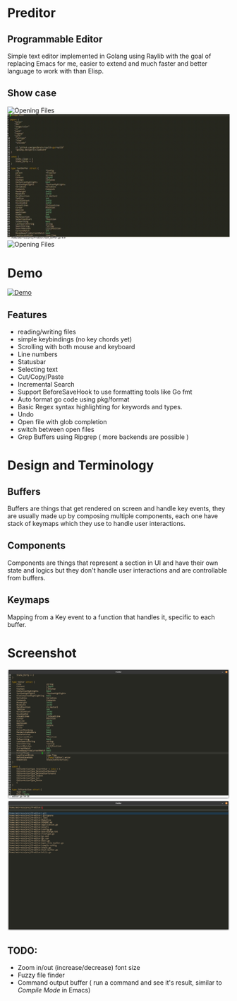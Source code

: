 # Preditor
## Programmable Editor
Simple text editor implemented in Golang using Raylib with the goal of replacing Emacs for me, easier to extend and much faster and better language to work with than Elisp.

## Show case
![Opening Files](assets/file-opening.gif)
![Opening Files](assets/searching.gif)
![Opening Files](assets/moving-around.gif)

# Demo
[![Demo](http://img.youtube.com/vi/ogmozlzDAPY/0.jpg)](http://www.youtube.com/watch?v=ogmozlzDAPY)
 
## Features
- reading/writing files
- simple keybindings (no key chords yet)
- Scrolling with both mouse and keyboard
- Line numbers
- Statusbar
- Selecting text
- Cut/Copy/Paste
- Incremental Search
- Support BeforeSaveHook to use formatting tools like Go fmt
- Auto format go code using pkg/format
- Basic Regex syntax highlighting for keywords and types.
- Undo
- Open file with glob completion
- switch between open files
- Grep Buffers using Ripgrep ( more backends are possible )


# Design and Terminology

## Buffers
Buffers are things that get rendered on screen and handle key events, they are usually made up by composing multiple components, each one have stack of keymaps
which they use to handle user interactions.

## Components
Components are things that represent a section in UI and have their own state and logics but they don't handle user interactions and are controllable from buffers.

## Keymaps
Mapping from a Key event to a function that handles it, specific to each buffer.


# Screenshot
![Main.go](assets/screenshot.png)
![Open File Menu](assets/files.png)


## TODO:
- Zoom in/out (increase/decrease) font size
- Fuzzy file finder
- Command output buffer ( run a command and see it's result, similar to *Compile Mode* in Emacs)

